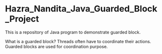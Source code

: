 # Hazra_Nandita_Java_Guarded_Block_Project
This is a repository of Java program to demonstrate guarded block.

What is a guarded block?
Threads often have to coordinate their actions. Guarded blocks are used for coordination purpose. 
